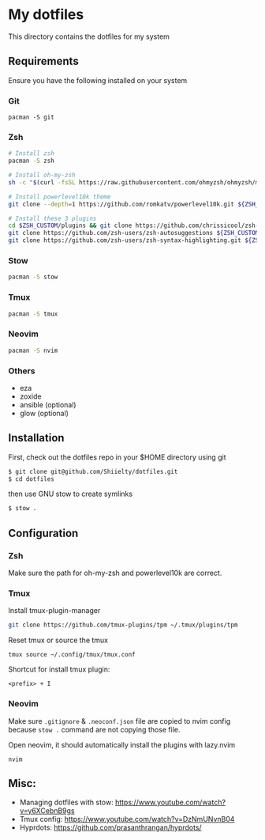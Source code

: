 # My dotfiles

This directory contains the dotfiles for my system

## Requirements

Ensure you have the following installed on your system

### Git

```
pacman -S git
```

### Zsh

```bash
# Install zsh
pacman -S zsh

# Install oh-my-zsh
sh -c "$(curl -fsSL https://raw.githubusercontent.com/ohmyzsh/ohmyzsh/master/tools/install.sh)"

# Install powerlevel10k theme
git clone --depth=1 https://github.com/romkatv/powerlevel10k.git ${ZSH_CUSTOM:-$HOME/.oh-my-zsh/custom}/themes/powerlevel10k

# Install these 3 plugins
cd $ZSH_CUSTOM/plugins && git clone https://github.com/chrissicool/zsh-256color
git clone https://github.com/zsh-users/zsh-autosuggestions ${ZSH_CUSTOM:-~/.oh-my-zsh/custom}/plugins/zsh-autosuggestions
git clone https://github.com/zsh-users/zsh-syntax-highlighting.git ${ZSH_CUSTOM:-~/.oh-my-zsh/custom}/plugins/zsh-syntax-highlighting
```

### Stow

```bash
pacman -S stow
```

### Tmux

```bash
pacman -S tmux
```

### Neovim

```bash
pacman -S nvim
```

### Others

- eza
- zoxide
- ansible (optional)
- glow (optional)

## Installation

First, check out the dotfiles repo in your $HOME directory using git

```bash
$ git clone git@github.com/Shiielty/dotfiles.git
$ cd dotfiles
```

then use GNU stow to create symlinks

```bash
$ stow .
```

## Configuration

### Zsh

Make sure the path for oh-my-zsh and powerlevel10k are correct.

### Tmux

Install tmux-plugin-manager

```bash
git clone https://github.com/tmux-plugins/tpm ~/.tmux/plugins/tpm
```

Reset tmux or source the tmux

```
tmux source ~/.config/tmux/tmux.conf
```

Shortcut for install tmux plugin:

```
<prefix> + I
```

### Neovim

Make sure `.gitignore` & `.neoconf.json` file are copied to nvim config because `stow .` command are not copying those file.

Open neovim, it should automatically install the plugins with lazy.nvim

```
nvim
```

## Misc:

- Managing dotfiles with stow: https://www.youtube.com/watch?v=y6XCebnB9gs
- Tmux config: https://www.youtube.com/watch?v=DzNmUNvnB04
- Hyprdots: https://github.com/prasanthrangan/hyprdots/
